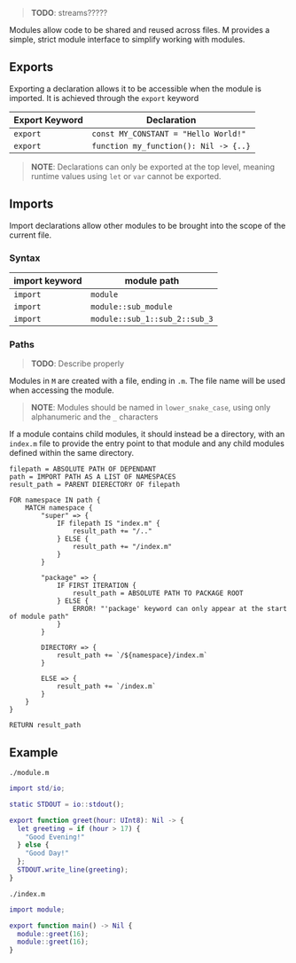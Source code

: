 > **TODO**: streams?????

Modules allow code to be shared and reused across files. M provides a simple, strict module interface to simplify working with modules.

## Exports

Exporting a declaration allows it to be accessible when the module is imported. It is achieved through the `export` keyword

| Export Keyword | Declaration                           |
| -------------- | ------------------------------------- |
| `export`       | `const MY_CONSTANT = "Hello World!"`  |
| `export`       | `function my_function(): Nil -> {..}` |

> **NOTE**: Declarations can only be exported at the top level, meaning runtime values using `let` or `var` cannot be exported.

## Imports

Import declarations allow other modules to be brought into the scope of the current file.

### Syntax

| import keyword | module path                   |
| -------------- | ----------------------------- |
| `import`       | `module`                      |
| `import`       | `module::sub_module`          |
| `import`       | `module::sub_1::sub_2::sub_3` |

### Paths

> **TODO**: Describe properly

Modules in `M` are created with a file, ending in `.m`. The file name will be used when accessing the module.

> **NOTE**: Modules should be named in `lower_snake_case`, using only alphanumeric and the `_` characters

If a module contains child modules, it should instead be a directory, with an `index.m` file to provide the entry point to that module and any child modules defined within the same directory.

```
filepath = ABSOLUTE PATH OF DEPENDANT
path = IMPORT PATH AS A LIST OF NAMESPACES 
result_path = PARENT DIERECTORY OF filepath

FOR namespace IN path {
    MATCH namespace {
        "super" => {
            IF filepath IS "index.m" {
                result_path += "/.."
            } ELSE {
                result_path += "/index.m"
            }
        }

        "package" => {
            IF FIRST ITERATION {
                result_path = ABSOLUTE PATH TO PACKAGE ROOT
            } ELSE {
                ERROR! "'package' keyword can only appear at the start of module path"
            }
        }

        DIRECTORY => {
            result_path += `/${namespace}/index.m`
        }

        ELSE => {
            result_path += `/index.m`
        }
    }
}

RETURN result_path
```

## Example

`./module.m`

```m
import std/io;

static STDOUT = io::stdout();

export function greet(hour: UInt8): Nil -> {
  let greeting = if (hour > 17) {
    "Good Evening!"
  } else {
    "Good Day!"
  };
  STDOUT.write_line(greeting);
}
```

`./index.m`

```m
import module;

export function main() -> Nil {
  module::greet(16);
  module::greet(16);
}
```
